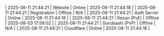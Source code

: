 | 2025-08-11 21:44:21 | Website | Online | 2025-08-11 21:44:18 |
| 2025-08-11 21:44:21 | Registration | Offline | N/A |
| 2025-08-11 21:44:21 | Auth Server | Online | 2025-08-11 21:44:18 |
| 2025-08-11 21:44:21 | Kezan (PvE) | Offline | 2025-08-03 17:58:02 |
| 2025-08-11 21:44:21 | Gurubashi (PvP) | Offline | N/A |
| 2025-08-11 21:44:21 | Cloudflare | Online | 2025-08-11 21:44:18 |
